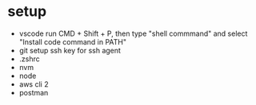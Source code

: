 # setup
* vscode
  run CMD + Shift + P, then type "shell commmand" and select "Install code command in PATH"
* git
  setup ssh key for ssh agent
* .zshrc
* nvm
* node
* aws cli 2
* postman
